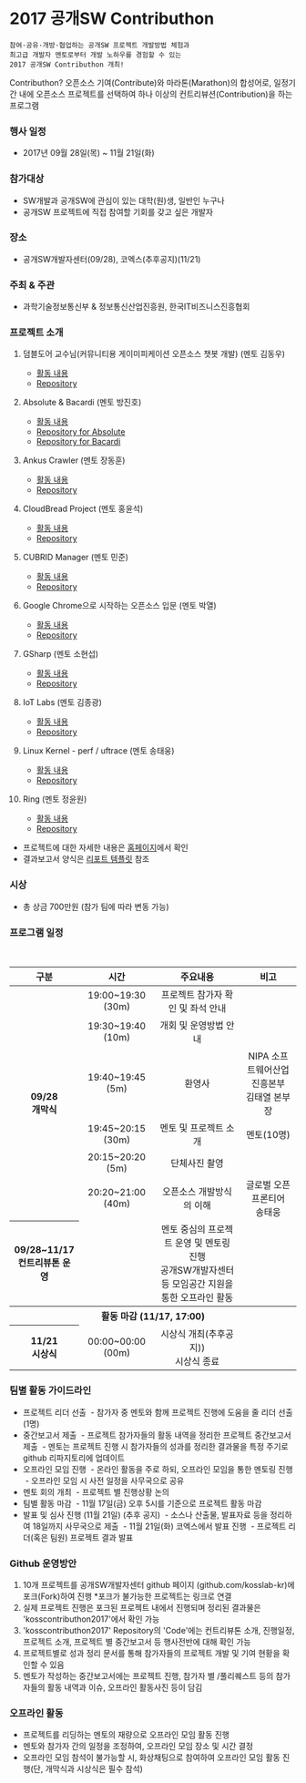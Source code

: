 # 2017 공개SW Contributhon

	참여·공유·개방·협업하는 공개SW 프로젝트 개발방법 체험과 
	최고급 개발자 멘토로부터 개발 노하우를 경험할 수 있는
	2017 공개SW Contributhon 개최!

Contributhon?
오픈소스 기여(Contribute)와 마라톤(Marathon)의 합성어로, 일정기간 내에 오픈소스 프로젝트를 선택하여
하나 이상의 컨트리뷰션(Contribution)을 하는 프로그램 

### 행사 일정
* 2017년 09월 28일(목) ~ 11월 21일(화)

### 참가대상
* SW개발과 공개SW에 관심이 있는 대학(원)생, 일반인 누구나
* 공개SW 프로젝트에 직접 참여할 기회를 갖고 싶은 개발자

### 장소
* 공개SW개발자센터(09/28), 코엑스(추후공지)(11/21)

### 주최 & 주관
* 과학기술정보통신부 & 정보통신산업진흥원, 한국IT비즈니스진흥협회

### 프로젝트 소개
1. 덤블도어 교수님(커뮤니티용 게이미피케이션 오픈소스 챗봇 개발) (멘토 김동우)
	- [활동 내용](https://....................................................)
	- [Repository](https://....................................................)

2. Absolute & Bacardi (멘토 방진호)
	- [활동 내용](/activities/absolute.md)
	- [Repository for Absolute](https://github.com/lunchclass/absolute)
	- [Repository for Bacardi](https://github.com/lunchclass/bacardi)

3. Ankus Crawler (멘토 장동훈)
	- [활동 내용](https://....................................................)
	- [Repository](https://....................................................)

4. CloudBread Project (멘토 홍윤석)
	- [활동 내용](https://....................................................)
	- [Repository](https://....................................................)

5. CUBRID Manager (멘토 민준)
	- [활동 내용](https://....................................................)
	- [Repository](https://....................................................)

6. Google Chrome으로 시작하는 오픈소스 입문 (멘토 박열)
	- [활동 내용](https://....................................................)
	- [Repository](https://....................................................)

7. GSharp (멘토 소현섭)
	- [활동 내용](activities/GSharp.md)
	- [Repository](https://https://github.com/kosslab-kr/GSharp)

8. IoT Labs (멘토 김종광)
	- [활동 내용](https://....................................................)
	- [Repository](https://....................................................)

9. Linux Kernel - perf / uftrace (멘토 송태웅)
	- [활동 내용](https://....................................................)
	- [Repository](https://....................................................)

10. Ring (멘토 정윤원)
	- [활동 내용](/activities/absolute.md)
	- [Repository](https://github.com/youknowone/ring/)

* 프로젝트에 대한 자세한 내용은 [홈페이지](https://kosshackathon.kr/project)에서 확인
*  결과보고서 양식은 [리포트 템플릿](https://github.com/kosslab-kr/kosshack2016/blob/master/daily/report_template.md) 참조

### 시상

* 총 상금 700만원 (참가 팀에 따라 변동 가능)

### 프로그램 일정

<table>
    <thead>
        <tr>
            <th align="center">구분</th>
            <th align="center">시간</th>
            <th align="center">주요내용</th>
            <th align="center">비고</th>
        </tr>
    </thead>
    <tbody>
    <tr>
      <th align="center" rowspan="6">09/28<BR>개막식</th>
      <td align="center">19:00~19:30 (30m)</td>
      <td align="center">프로젝트 참가자 확인 및 좌석 안내</td>
    </tr>
    <tr>
      <td align="center">19:30~19:40 (10m)</td>
      <td align="center">개회 및 운영방법 안내</td>
      <td align="center"></td>      
    </tr>
    <tr>
      <td align="center">19:40~19:45 (5m)</td>
      <td align="center">환영사</td>
      <td align="center">NIPA 소프트웨어산업진흥본부<BR>김태열 본부장</td>      
    </tr>
    <tr>
      <td align="center">19:45~20:15 (30m)</td>
      <td align="center">멘토 및 프로젝트 소개</td>
      <td align="center">멘토(10명)</td>
    </tr>
    <tr>
      <td align="center">20:15~20:20 (5m)</td>
      <td align="center">단체사진 촬영</td>
      <td align="center"></td>
    </tr>
    <tr>
      <td align="center">20:20~21:00 (40m)</td>
      <td align="center">오픈소스 개발방식의 이해</td>
      <td align="center">글로벌 오픈프론티어<BR>송태웅</td>
    </tr>
    <tr>
      <th align="center" rowspan="1">09/28~11/17<BR>컨트리뷰톤 운영</th>
      <td align="center"></td>
      <td align="center">멘토 중심의 프로젝트 운영 및 멘토링 진행<BR>공개SW개발자센터 등 모임공간 지원을 통한 오프라인 활동<BR></td></td>
    </tr>
    <tr>
      <th align="center" colspan="4">활동 마감 (11/17, 17:00)</th>
    </tr>	      	      
    <tr>
      <th align="center" rowspan="5">11/21<BR>시상식</th>
      <td align="center">00:00~00:00 (00m)</td>
      <td align="center">시상식 개최(추후공지))<BR>시상식 종료</td>
      <td align="center"></td>
    </tr>
</table>

### 팀별 활동 가이드라인
* 프로젝트 리더 선출
  - 참가자 중 멘토와 함께 프로젝트 진행에 도움을 줄 리더 선출(1명)
* 중간보고서 제출
  - 프로젝트 참가자들의 활동 내역을 정리한 프로젝트 중간보고서 제출
  - 멘토는 프로젝트 진행 시 참가자들의 성과를 정리한 결과물을 특정 주기로 github 리파지토리에 업데이트
* 오프라인 모임 진행
  - 온라인 활동을 주로 하되, 오프라인 모임을 통한 멘토링 진행
  - 오프라인 모임 시 사전 일정을 사무국으로 공유
* 멘토 회의 개최
  - 프로젝트 별 진행상황 논의
* 팀별 활동 마감
  - 11월 17일(금) 오후 5시를 기준으로 프로젝트 활동 마감
* 발표 및 심사 진행 (11월 21일) (추후 공지)
  - 소스나 산출물, 발표자료 등을 정리하여 18일까지 사무국으로 제출
  - 11월 21일(화) 코엑스에서 발표 진행
  - 프로젝트 리더(혹은 팀원) 프로젝트 결과 발표

### Github 운영방안
1. 10개 프로젝트를 공개SW개발자센터 github 페이지 (github.com/kosslab-kr)에 포크(Fork)하여 진행
  *포크가 불가능한 프로젝트는 링크로 연결
2. 실제 프로젝트 진행은 포크된 프로젝트 내에서 진행되며 정리된 결과물은 'kosscontributhon2017'에서 확인 가능
3. 'kosscontributhon2017' Repository의 'Code'에는 컨트리뷰톤 소개, 진행일정, 프로젝트 소개, 프로젝트 별 중간보고서 등 행사전반에 대해 확인 가능
4. 프로젝트별로 성과 정리 문서를 통해 참가자들의 프로젝트 개발 및 기여 현황을 확인할 수 있음
5. 멘토가 작성하는 중간보고서에는 프로젝트 진행, 참가자 별 /풀리퀘스트 등의 참가자들의 활동 내역과 이슈, 오프라인 활동사진 등이 담김

### 오프라인 활동
* 프로젝트를 리딩하는 멘토의 재량으로 오프라인 모임 활동 진행
* 멘토와 참가자 간의 일정을 조정하여, 오프라인 모임 장소 및 시간 결정
* 오프라인 모임 참석이 불가능할 시, 화상채팅으로 참여하여 오프라인 모임 활동 진행(단, 개막식과 시상식은 필수 참석)
